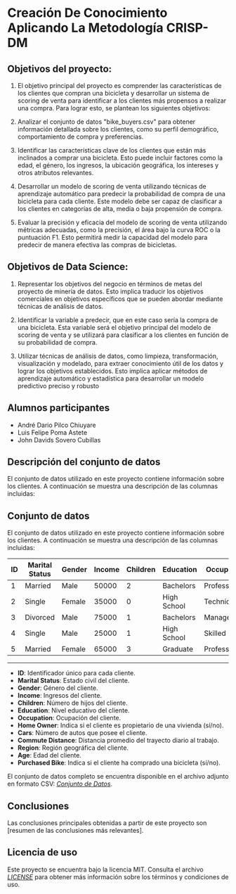 # Creación De Conocimiento Aplicando La Metodología CRISP-DM

## Objetivos del proyecto:

1. El objetivo principal del proyecto es comprender las características de los clientes que compran una bicicleta y desarrollar un sistema de scoring de venta para identificar a los clientes más propensos a realizar una compra. Para lograr esto, se plantean los siguientes objetivos:

2. Analizar el conjunto de datos "bike_buyers.csv" para obtener información detallada sobre los clientes, como su perfil demográfico, comportamiento de compra y preferencias.

3. Identificar las características clave de los clientes que están más inclinados a comprar una bicicleta. Esto puede incluir factores como la edad, el género, los ingresos, la ubicación geográfica, los intereses y otros atributos relevantes.

4. Desarrollar un modelo de scoring de venta utilizando técnicas de aprendizaje automático para predecir la probabilidad de compra de una bicicleta para cada cliente. Este modelo debe ser capaz de clasificar a los clientes en categorías de alta, media o baja propensión de compra.

5. Evaluar la precisión y eficacia del modelo de scoring de venta utilizando métricas adecuadas, como la precisión, el área bajo la curva ROC o la puntuación F1. Esto permitirá medir la capacidad del modelo para predecir de manera efectiva las compras de bicicletas.

## Objetivos de Data Science:

1. Representar los objetivos del negocio en términos de metas del proyecto de minería de datos. Esto implica traducir los objetivos comerciales en objetivos específicos que se pueden abordar mediante técnicas de análisis de datos.

2. Identificar la variable a predecir, que en este caso sería la compra de una bicicleta. Esta variable será el objetivo principal del modelo de scoring de venta y se utilizará para clasificar a los clientes en función de su probabilidad de compra.

3. Utilizar técnicas de análisis de datos, como limpieza, transformación, visualización y modelado, para extraer conocimiento útil de los datos y lograr los objetivos establecidos. Esto implica aplicar métodos de aprendizaje automático y estadística para desarrollar un modelo predictivo preciso y robusto


## Alumnos participantes
- André Dario Pilco Chiuyare
- Luis Felipe Poma Astete
- John Davids Sovero Cubillas

## Descripción del conjunto de datos
El conjunto de datos utilizado en este proyecto contiene información sobre los clientes. A continuación se muestra una descripción de las columnas incluidas:

## Conjunto de datos

El conjunto de datos utilizado en este proyecto contiene información sobre los clientes. A continuación se muestra una descripción de las columnas incluidas:

| ID  | Marital Status | Gender | Income | Children | Education   | Occupation   | Home Owner | Cars | Commute Distance | Region | Age | Purchased Bike |
| --- | -------------- | ------ | ------ | -------- | ----------- | ------------ | ---------- | ---- | ---------------- | ------ | --- | -------------- |
| 1   | Married        | Male   | 50000  | 2        | Bachelors   | Professional | Yes        | 1    | Short            | East   | 35  | Yes            |
| 2   | Single         | Female | 35000  | 0        | High School | Technician   | No         | 2    | Medium           | West   | 28  | No             |
| 3   | Divorced       | Male   | 75000  | 1        | Bachelors   | Management   | Yes        | 3    | Long             | South  | 42  | Yes            |
| 4   | Single         | Male   | 25000  | 1        | High School | Skilled      | No         | 0    | Short            | North  | 30  | No             |
| 5   | Married        | Female | 65000  | 3        | Graduate    | Professional | Yes        | 2    | Long             | West   | 38  | Yes            |

---

- **ID**: Identificador único para cada cliente.
- **Marital Status**: Estado civil del cliente.
- **Gender**: Género del cliente.
- **Income**: Ingresos del cliente.
- **Children**: Número de hijos del cliente.
- **Education**: Nivel educativo del cliente.
- **Occupation**: Ocupación del cliente.
- **Home Owner**: Indica si el cliente es propietario de una vivienda (sí/no).
- **Cars**: Número de autos que posee el cliente.
- **Commute Distance**: Distancia promedio del trayecto diario al trabajo.
- **Region**: Región geográfica del cliente.
- **Age**: Edad del cliente.
- **Purchased Bike**: Indica si el cliente ha comprado una bicicleta (sí/no).

El conjunto de datos completo se encuentra disponible en el archivo adjunto en formato CSV: *[Conjunto de Datos](/data/bike_buyers.csv)*.


## Conclusiones
Las conclusiones principales obtenidas a partir de este proyecto son [resumen de las conclusiones más relevantes].

## Licencia de uso
Este proyecto se encuentra bajo la licencia MIT. Consulta el archivo *[LICENSE](/LICENSE)* para obtener más información sobre los términos y condiciones de uso.

